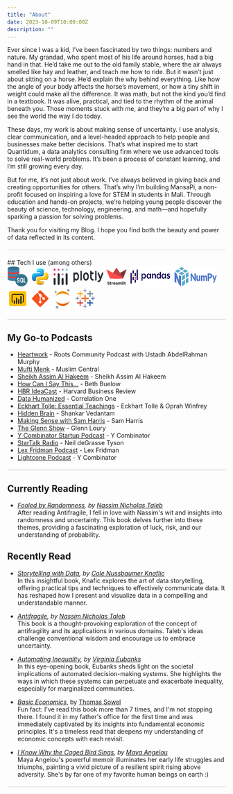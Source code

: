 ```yaml
---
title: "About"
date: 2023-10-09T10:00:00Z
description: ""
---
```

<!-- <div style="border-bottom: 1px solid #ccc; margin: 20px 0;"></div> -->

Ever since I was a kid, I’ve been fascinated by two things: numbers and nature. My grandad, who spent most of his life around horses, had a big hand in that. He’d take me out to the old family stable, where the air always smelled like hay and leather, and teach me how to ride. But it wasn’t just about sitting on a horse. He’d explain the why behind everything. Like how the angle of your body affects the horse’s movement, or how a tiny shift in weight could make all the difference. It was math, but not the kind you’d find in a textbook. It was alive, practical, and tied to the rhythm of the animal beneath you. Those moments stuck with me, and they’re a big part of why I see the world the way I do today.

These days, my work is about making sense of uncertainty. I use analysis, clear communication, and a level-headed approach to help people and businesses make better decisions. That’s what inspired me to start Quantidum, a data analytics consulting firm where we use advanced tools to solve real-world problems. It’s been a process of constant learning, and I’m still growing every day.

But for me, it’s not just about work. I’ve always believed in giving back and creating opportunities for others. That’s why I’m building MansaPi, a non-profit focused on inspiring a love for STEM in students in Mali. Through education and hands-on projects, we’re helping young people discover the beauty of science, technology, engineering, and math—and hopefully sparking a passion for solving problems.

Thank you for visiting my Blog. I hope you find both the beauty and power of data reflected in its content.
<!-- ![Mariam](themes/ezhil/images/zmariam.png) -->

<div style="border-bottom: 1px solid #ccc; margin: 20px 0;"></div>
## Tech I use (among others)

<div class="tool-icons">
  <img src="/images/sql.png" alt="SQL Icon" width="48" height="48">
  <img src="/images/python.png" alt="Python Icon" width="48" height="48">
  <img src="/images/plotly.png" alt="Plotly Icon" width="120" height="48">
  <img src="/images/streamlit.png" alt="Streamlit Icon" width="48" height="48">
  <img src="/images/pandas.png" alt="Pandas Icon" width="100" height="48">
  <img src="/images/numpy.png" alt="Numpy Icon" width="100" height="48">
  <img src="/images/powerbi.png" alt="Power BI Icon" width="48" height="48">
  <img src="/images/git.png" alt="Git Icon" width="48" height="48">
  <img src="/images/jupyter.png" alt="Jupyter Icon" width="48" height="48">
  <img src="/images/tableau.png" alt="Tableau Icon" width="48" height="48">
  
</div>
<div style="border-bottom: 1px solid #ccc; margin: 20px 0;"></div>



## My Go-to Podcasts


* [Heartwork](https://podcasts.apple.com/us/channel/roots-community-podcast/id6502764375) - Roots Community Podcast with Ustadh AbdelRahman Murphy
* [Mufti Menk](https://podcasts.apple.com/us/podcast/mufti-menk/id592746186) - Muslim Central
* [Sheikh Assim Al Hakeem](https://podcasts.apple.com/us/podcast/sheikh-assim-al-hakeem/id1723926769) - Sheikh Assim Al Hakeem
* [How Can I Say This...](https://podcasts.apple.com/us/podcast/how-can-i-say-this/id1434883770) - Beth Buelow
* [HBR IdeaCast](https://podcasts.apple.com/us/podcast/hbr-ideacast/id152022135) - Harvard Business Review
* [Data Humanized](https://podcasts.apple.com/us/podcast/data-humanized-by-correlation-one/id1693484349) - Correlation One
* [Eckhart Tolle: Essential Teachings](https://podcasts.apple.com/us/podcast/eckhart-tolle-essential-teachings/id1458654443) - Eckhart Tolle & Oprah Winfrey
* [Hidden Brain](https://podcasts.apple.com/us/podcast/hidden-brain/id1028908750) - Shankar Vedantam
* [Making Sense with Sam Harris](https://podcasts.apple.com/us/podcast/making-sense-with-sam-harris/id733163012) - Sam Harris
* [The Glenn Show](https://podcasts.apple.com/us/podcast/the-glenn-show/id505824976) - Glenn Loury
* [Y Combinator Startup Podcast](https://podcasts.apple.com/us/podcast/y-combinator-startup-podcast/id1236907421) - Y Combinator
* [StarTalk Radio](https://podcasts.apple.com/us/podcast/startalk-radio/id325404506) - Neil deGrasse Tyson
* [Lex Fridman Podcast](https://podcasts.apple.com/us/podcast/lex-fridman-podcast/id1434243584) - Lex Fridman
* [Lightcone Podcast](https://podcasts.apple.com/us/podcast/lightcone-podcast/id1743860177) - Y Combinator

<div style="border-bottom: 1px solid #ccc; margin: 20px 0;"></div>

## Currently Reading

- *[Fooled by Randomness](https://www.amazon.com/Fooled-Randomness-Hidden-Markets-Incerto/dp/0812975219), by [Nassim Nicholas Taleb](https://www.fooledbyrandomness.com/)*      
  After reading Antifragile, I fell in love with Nassim's wit and insights into randomness and uncertainty. This book delves further into these themes, providing a fascinating exploration of luck, risk, and our understanding of probability.

## Recently Read

- *[Storytelling with Data](https://www.amazon.com/Storytelling-Data-Visualization-Business-Professionals/dp/1119002257), by [Cole Nussbaumer Knaflic](https://www.linkedin.com/in/colenussbaumer/)*     
  In this insightful book, Knafic explores the art of data storytelling, offering practical tips and techniques to effectively communicate data. It has reshaped how I present and visualize data in a compelling and understandable manner.

- *[Antifragile](https://www.amazon.com/Antifragile-Things-That-Disorder-Incerto/dp/0812979680), by [Nassim Nicholas Taleb](https://www.fooledbyrandomness.com/)*    
  This book is a thought-provoking exploration of the concept of antifragility and its applications in various domains. Taleb's ideas challenge conventional wisdom and encourage us to embrace uncertainty.

- *[Automating Inequality](https://www.amazon.com/Automating-Inequality-High-Tech-Profile-Police/dp/1250074312), by [Virginia Eubanks](https://virginia-eubanks.com/about/)*    
  In this eye-opening book, Eubanks sheds light on the societal implications of automated decision-making systems. She highlights the ways in which these systems can perpetuate and exacerbate inequality, especially for marginalized communities.

- *[Basic Economics](https://www.amazon.com/Basic-Economics-Thomas-Sowell/dp/0465060730)*, by [Thomas Sowel](https://www.hoover.org/profiles/thomas-sowell)    
  Fun fact: I've read this book more than 7 times, and I'm not stopping there. I found it in my father's office for the first time and was immediately captivated by its insights into fundamental economic principles. It's a timeless read that deepens my understanding of economic concepts with each revisit.

- *[I Know Why the Caged Bird Sings](https://www.amazon.com/Know-Why-Caged-Bird-Sings/dp/0345514408), by [Maya Angelou](https://www.mayaangelou.com/biography/)*   
  Maya Angelou's powerful memoir illuminates her early life struggles and triumphs, painting a vivid picture of a resilient spirit rising above adversity. She's by far one of my favorite human beings on earth :)

<div style="border-bottom: 1px solid #ccc; margin: 20px 0;"></div>
